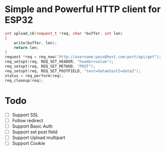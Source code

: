 # Simple and Powerful HTTP client for ESP32 

```cpp
int upload_cb(request_t *req, char *buffer, int len)
{
    write(buffer, len);
    return len;
}
request *req = req_new("http://username:pass@host.com:port/api/get");
req_setopt(req, REQ_SET_HEADER, "header=value");
req_setopt(req, REQ_SET_METHOD, "POST");
req_setopt(req, REQ_SET_POSTFIELD, "test=data&test2=data2");
status = req_perform(req);
req_cleanup(req);
```

# Todo 
- [ ] Support SSL
- [ ] Follow redirect
- [ ] Support Basic Auth
- [ ] Support set post field
- [ ] Support Upload multipart
- [ ] Support Cookie
